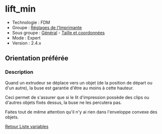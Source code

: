 # lift_min

* Technologie : FDM
* Groupe : [Réglages de l'Imprimante](../printer_settings/printer_settings.md)
* Sous groupe : [Général](../printer_settings/printer_settings.md#général) -  [Taille et coordonnées](../printer_settings/printer_settings.md#taille-et-coordonnées)
* Mode : Expert
* Version : 2.4.x

## Orientation préférée

### Description

Quand un extrudeur se déplace vers un objet (de la position de départ ou d'un autre), la buse est garantie d'être au moins à cette hauteur.


Ceci permet de s'assurer que si le lit d'impression possède des clips ou d'autres objets fixés dessus, la buse ne les percutera pas. 

Faites tout de même attention qu'il n'y ai rien dans l'enveloppe convexe des objets.


 
[Retour Liste variables](variable_list.md)
